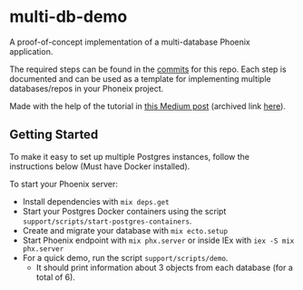 # multi-db-demo

A proof-of-concept implementation of a multi-database Phoenix application.

The required steps can be found in the [commits](https://github.com/arcanemachine/phoenix-multi-db-demo/commits/main) for this repo. Each step is documented and can be used as a template for implementing multiple databases/repos in your Phoneix project.

Made with the help of the tutorial in [this Medium post](https://medium.com/podiihq/connect-two-databases-using-ecto-1861116fbea2) (archived link [here](https://archive.ph/x2TyR)).

## Getting Started

To make it easy to set up multiple Postgres instances, follow the instructions below (Must have Docker installed).

To start your Phoenix server:

  * Install dependencies with `mix deps.get`
  * Start your Postgres Docker containers using the script `support/scripts/start-postgres-containers`.
  * Create and migrate your database with `mix ecto.setup`
  * Start Phoenix endpoint with `mix phx.server` or inside IEx with `iex -S mix phx.server`
  * For a quick demo, run the script `support/scripts/demo`.
    - It should print information about 3 objects from each database (for a total of 6).

